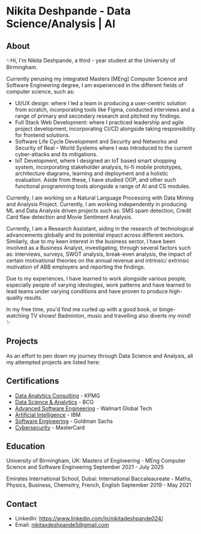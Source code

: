 # Nikita Deshpande - Data Science/Analysis | AI
## About
✨Hi, I'm Nikita Deshpande, a third - year student at the University of Birmingham. 

Currently perusing my integrated Masters [MEng] Computer Science and Software Engineering degree, I am experienced in the different fields of computer science, such as: 
- UI/UX design: where I led a team in producing a user-centric solution from scratch, incorporating tools like Figma, conducted interviews and a range of primary and secondary research and pitched my findings.
- Full Stack Web Development: where I practiced leadership and agile project development, incorporating CI/CD alongside taking responsibility for frontend solutions.
- Software Life Cycle Development and Security and Networks and Security of Real – World Systems where I was introduced to the current cyber-attacks and its mitigations.
- IoT Development, where I designed an IoT based smart shopping system, incorporating stakeholder analysis, hi-fi mobile prototypes, architecture diagrams, learning and deployment and a holistic evaluation.
Aside from these, I have studied OOP, and other such functional programming tools alongside a range of AI and CS modules. 

Currently, I am working on a Natural Language Processing with Data Mining and Analysis Project. Currently, I am working independently in producing ML and Data Analysis driven projects such as: SMS spam detection, Credit Card flaw detection and Movie Sentiment Analysis.

Currently, I am a Research Assistant, aiding in the research of technological advancements globally and its potential impact across different sectors. Similarly, due to my keen interest in the business sector, I have been involved as a Business Analyst, investigating, through several factors such as: interviews, surveys, SWOT analysis, break-even analysis, the impact of certain motivational theories on the annual revenue and intrinsic/ extrinsic motivation of ABB employers and reporting the findings. 

Due to my experiences, I have learned to work alongside various people, especially people of varying ideologies, work patterns and have learned to lead teams under varying conditions and have proven to produce high-quality results.

In my free time, you'd find me curled up with a good book, or binge-watching TV shows! Badminton, music and travelling also diverts my mind!✨

## Projects 
As an effort to pen down my journey through Data Science and Analysis, all my attempted projects are listed here:



## Certifications

- [Data Analytics Consulting](https://forage-uploads-prod.s3.amazonaws.com/completion-certificates/KPMG%20AU/m7W4GMqeT3bh9Nb2c_KPMG%20AU_FhiAwiuF9EjpyYc4b_1692005950556_completion_certificate.pdf) - 
KPMG
- [Data Science & Analytics](https://forage-uploads-prod.s3.amazonaws.com/completion-certificates/BCG%20/Tcz8gTtprzAS4xSoK_BCG_FhiAwiuF9EjpyYc4b_1687712543302_completion_certificate.pdf) - BCG
- [Advanced Software Engineering](https://forage-uploads-prod.s3.amazonaws.com/completion-certificates/Walmart%20USA/oX6f9BbCL9kJDJzfg_Walmart%20USA_FhiAwiuF9EjpyYc4b_1687689536788_completion_certificate.pdf) - Walmart Global Tech
- [Artificial Intelligence](https://coursera.org/verify/JRS3P3EENLGN) - IBM
- [Software Engineering](https://forage-uploads-prod.s3.amazonaws.com/completion-certificates/Goldman%20Sachs/NPdeQ43o8P9HJmJzg_Goldman%20Sachs_FhiAwiuF9EjpyYc4b_1690027286632_completion_certificate.pdf) - Goldman Sachs
- [Cybersecurity](https://forage-uploads-prod.s3.amazonaws.com/completion-certificates/mastercard/vcKAB5yYAgvemepGQ_Mastercard_FhiAwiuF9EjpyYc4b_1704221019708_completion_certificate.pdf) - MasterCard

## Education
University of Birmingham, UK:
Masters of Engineering - MEng Computer Science and Software Engineering
September 2021 - July 2025

Emirates International School, Dubai:
International Baccaleaureate - Maths, Physics, Business, Chemsitry, French, English
September 2019 - May 2021

## Contact
- LinkedIn: https://www.linkedin.com/in/nikitadeshpande024/
- Email: nikitaxdeshpande5@gmail.com

